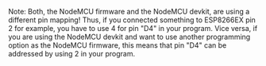 



Note: Both, the NodeMCU firmware and the NodeMCU devkit, are using a different pin mapping!
Thus, if you connected something to ESP8266EX pin 2 for example, you have to use 4 for pin "D4" in your program.
Vice versa, if you are using the NodeMCU devkit and want to use another programming option as the NodeMCU firmware,
this means that pin "D4" can be addressed by using 2 in your program.
